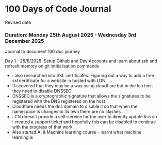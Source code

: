 # 100 Days of Code Journal 

Revised date
### Duration: Monday 25th August 2025 - Wednesday 3rd December 2025

Journal to document 100 doc journey 

Day 1 - 25/8/2025 :Setup Github and Dev Accounts and learn about ssh and refresh memory on git intitialisation commands
 - I also researched into SSL certificates. Figuring out a way to add a free ssl certificate for a website in hosted with LDN
 - Discovered that they may be a way using cloudflare but in the lcn host they need to disable DNSSEC
 - DNSSEC is a cryptographic signature that allows the signatures to be registered with the DNS registered on the host
 - Cloudflare needs the dns domain to disable it so that when the namespace is changes to its own there are no clashes
 - LCN doesn't provide a self-service for the user to directly update this so i created a support ticket and hopefully this can be disabled to continue with the progress of that work
 - Also started AI & Machine learning course - learnt what machine learning is 
